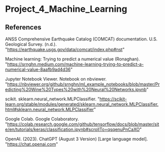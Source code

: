 # Project_4_Machine_Learning

## References

ANSS Comprehensive Earthquake Catalog (COMCAT) documentation. U.S. Geological Survey. (n.d.). "https://earthquake.usgs.gov/data/comcat/index.php#nst"

Machine learning: Trying to predict a numerical value (Ronaghan). "https://srnghn.medium.com/machine-learning-trying-to-predict-a-numerical-value-8aafb9ad4d36"

Jupyter Notebook Viewer. Notebook on nbviewer. "https://nbviewer.org/github/srnghn/ml_example_notebooks/blob/master/Predicting%20Wine%20Types%20with%20Neural%20Networks.ipynb"

scikit. sklearn.neural_network.MLPClassifier. "https://scikit-learn.org/stable/modules/generated/sklearn.neural_network.MLPClassifier.html#sklearn.neural_network.MLPClassifier"


Google Colab. Google Colaboratory. "https://colab.research.google.com/github/tensorflow/docs/blob/master/site/en/tutorials/keras/classification.ipynb#scrollTo=qsqenuPnCaXO"

OpenAI. (2023). ChatGPT (August 3 Version) [Large language model]. "https://chat.openai.com"



